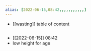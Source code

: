 ```yaml
---
alias: [2022-06-15,08:42,,,,,,,,,,,]
---
```

- [[wasting]]
table of content
```toc
```

- [[2022-06-15]] 08:42
- low height for age